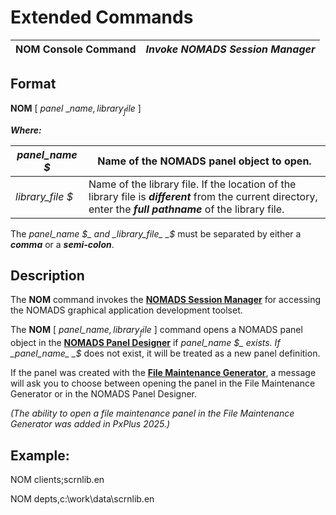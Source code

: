 # Extended Commands

**NOM Console Command** |  **_Invoke NOMADS Session Manager_**  
---|---  
  
## Format

**NOM** [  _panel_ __name$,library_file$_ ]

**_Where:_**

_panel_name_ _$_ |  Name of the NOMADS panel object to open.  
---|---  
_library_file_ _$_ |  Name of the library file. If the location of the library file is **_different_** from the current directory, enter the **_full pathname_** of the library file.  
  
The _panel_name_ _$_ and _library_file_ _$_ must be separated by either a **_comma_** or a **_semi-colon_**.

## Description

The **NOM** command invokes the **[NOMADS Session Manager](../NOMADS%20Graphical%20Application/NOMADS%20Development/Getting%20Started.htm#sessionmgr)** for accessing the NOMADS graphical application development toolset.

The **NOM** [  _panel_name$,library_file$_ ] command opens a NOMADS panel object in the **[NOMADS Panel Designer](../NOMADS%20Graphical%20Application/Panel%20Designer/Introduction.md)** if _panel_name_ _$_ exists. If _panel_name_ _$_ does not exist, it will be treated as a new panel definition.

If the panel was created with the **[File Maintenance Generator](../NOMADS%20Graphical%20Application/Dictionary-Based%20Development/Fmgen/Fmgen%20Introduction.md)**, a message will ask you to choose between opening the panel in the File Maintenance Generator or in the NOMADS Panel Designer.

_(The ability to open a file maintenance panel in the File Maintenance Generator was added in PxPlus 2025.)_

## Example:

NOM clients;scrnlib.en

NOM depts,c:\work\data\scrnlib.en
